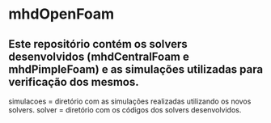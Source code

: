 # mhdOpenFoam

## Este repositório contém os solvers desenvolvidos (mhdCentralFoam e mhdPimpleFoam) e as simulações utilizadas para verificação dos mesmos.

simulacoes = diretório com as simulações realizadas utilizando os novos solvers.
solver = diretório com os códigos dos solvers desenvolvidos.
